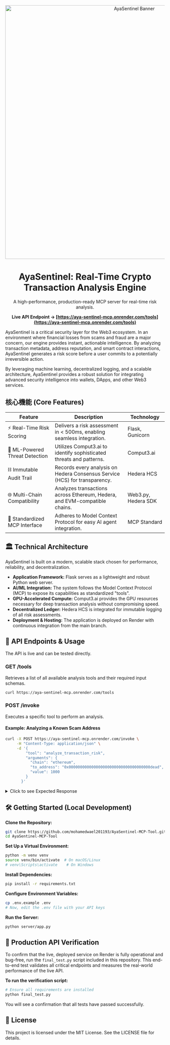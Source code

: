 <div align="center">
<img src="https://i.imgur.com/x03fVfT.png" alt="AyaSentinel Banner" width="800"/>

# AyaSentinel: Real-Time Crypto Transaction Analysis Engine

A high-performance, production-ready MCP server for real-time risk analysis.

**Live API Endpoint → [https://aya-sentinel-mcp.onrender.com/tools](https://aya-sentinel-mcp.onrender.com/tools)**

</div>

AyaSentinel is a critical security layer for the Web3 ecosystem. In an environment where financial losses from scams and fraud are a major concern, our engine provides instant, actionable intelligence. By analyzing transaction metadata, address reputation, and smart contract interactions, AyaSentinel generates a risk score before a user commits to a potentially irreversible action.

By leveraging machine learning, decentralized logging, and a scalable architecture, AyaSentinel provides a robust solution for integrating advanced security intelligence into wallets, DApps, and other Web3 services.

## 核心機能 (Core Features)

| Feature                        | Description                                                                | Technology          |
| ------------------------------ | -------------------------------------------------------------------------- | ------------------- |
| ⚡ Real-Time Risk Scoring      | Delivers a risk assessment in < 500ms, enabling seamless integration.      | Flask, Gunicorn     |
| 🧠 ML-Powered Threat Detection | Utilizes Comput3.ai to identify sophisticated threats and patterns.        | Comput3.ai          |
| ⛓️ Immutable Audit Trail       | Records every analysis on Hedera Consensus Service (HCS) for transparency. | Hedera HCS          |
| 🌐 Multi-Chain Compatibility   | Analyzes transactions across Ethereum, Hedera, and EVM-compatible chains.  | Web3.py, Hedera SDK |
| 🤖 Standardized MCP Interface  | Adheres to Model Context Protocol for easy AI agent integration.           | MCP Standard        |

## 🏛️ Technical Architecture

AyaSentinel is built on a modern, scalable stack chosen for performance, reliability, and decentralization.

- **Application Framework:** Flask serves as a lightweight and robust Python web server.
- **AI/ML Integration:** The system follows the Model Context Protocol (MCP) to expose its capabilities as standardized "tools".
- **GPU-Accelerated Compute:** Comput3.ai provides the GPU resources necessary for deep transaction analysis without compromising speed.
- **Decentralized Ledger:** Hedera HCS is integrated for immutable logging of all risk assessments.
- **Deployment & Hosting:** The application is deployed on Render with continuous integration from the main branch.

## 🚀 API Endpoints & Usage

The API is live and can be tested directly.

### GET /tools

Retrieves a list of all available analysis tools and their required input schemas.

```bash
curl https://aya-sentinel-mcp.onrender.com/tools
```

### POST /invoke

Executes a specific tool to perform an analysis.

#### Example: Analyzing a Known Scam Address

```bash
curl -X POST https://aya-sentinel-mcp.onrender.com/invoke \
     -H "Content-Type: application/json" \
     -d '{
         "tool": "analyze_transaction_risk",
         "arguments": {
           "chain": "ethereum",
           "to_address": "0x000000000000000000000000000000000000dead",
           "value": 1000
         }
       }'
```

<details>
<summary>Click to see Expected Response</summary>

```json
{
  "result": {
    "risk_level": "CRITICAL",
    "risk_score": 0.95,
    "issues": ["Address is on a known scam list."],
    "recommendation": "Do not proceed with this transaction. The recipient address is associated with known fraudulent activity."
  }
}
```

</details>

## 🛠️ Getting Started (Local Development)

**Clone the Repository:**

```bash
git clone https://github.com/mohamedwael201193/AyaSentinel-MCP-Tool.git
cd AyaSentinel-MCP-Tool
```

**Set Up a Virtual Environment:**

```bash
python -m venv venv
source venv/bin/activate  # On macOS/Linux
# venv\Scripts\activate    # On Windows
```

**Install Dependencies:**

```bash
pip install -r requirements.txt
```

**Configure Environment Variables:**

```bash
cp .env.example .env
# Now, edit the .env file with your API keys
```

**Run the Server:**

```bash
python server/app.py
```

## 🔬 Production API Verification

To confirm that the live, deployed service on Render is fully operational and bug-free, run the `final_test.py` script included in this repository. This end-to-end test validates all critical endpoints and measures the real-world performance of the live API.

**To run the verification script:**

```bash
# Ensure all requirements are installed
python final_test.py
```

You will see a confirmation that all tests have passed successfully.

## 📄 License

This project is licensed under the MIT License. See the LICENSE file for details.
